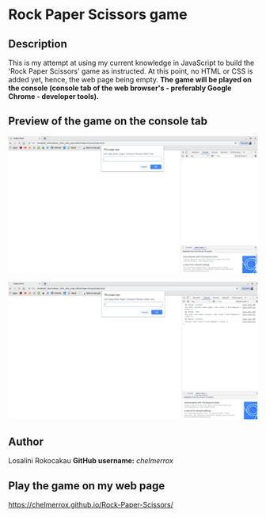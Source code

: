 # Rock Paper Scissors game

## Description

This is my attempt at using my current knowledge in JavaScript to build the 'Rock Paper Scissors' game as instructed. At this point, no HTML or CSS is added yet, hence, the web page being empty. **The game will be played on the console (console tab of the web browser's - preferably Google Chrome - developer tools).**

## Preview of the game on the console tab 

![Rock-Paper-Scissors-on-console](images/thegame.png)






![Rock-Paper-Scissors-on-console](images/thegame2.png)


## Author

Losalini Rokocakau **GitHub username:** *chelmerrox*

## Play the game on my web page

https://chelmerrox.github.io/Rock-Paper-Scissors/